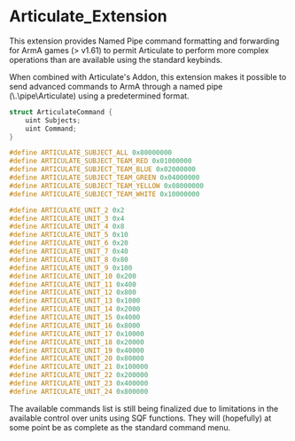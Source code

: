 # Articulate_Extension
This extension provides Named Pipe command formatting and forwarding for ArmA games (> v1.61) to permit Articulate to perform more complex operations than are available using the standard keybinds.

When combined with Articulate's Addon, this extension makes it possible to send advanced commands to ArmA through a named pipe (\\.\pipe\Articulate) using a predetermined format.

```cpp
struct ArticulateCommand {
	uint Subjects;
	uint Command;
}

#define ARTICULATE_SUBJECT_ALL 0x80000000
#define ARTICULATE_SUBJECT_TEAM_RED 0x01000000
#define ARTICULATE_SUBJECT_TEAM_BLUE 0x02000000
#define ARTICULATE_SUBJECT_TEAM_GREEN 0x04000000
#define ARTICULATE_SUBJECT_TEAM_YELLOW 0x08000000
#define ARTICULATE_SUBJECT_TEAM_WHITE 0x10000000

#define ARTICULATE_UNIT_2 0x2
#define ARTICULATE_UNIT_3 0x4
#define ARTICULATE_UNIT_4 0x8
#define ARTICULATE_UNIT_5 0x10
#define ARTICULATE_UNIT_6 0x20
#define ARTICULATE_UNIT_7 0x40
#define ARTICULATE_UNIT_8 0x80
#define ARTICULATE_UNIT_9 0x100
#define ARTICULATE_UNIT_10 0x200
#define ARTICULATE_UNIT_11 0x400
#define ARTICULATE_UNIT_12 0x800
#define ARTICULATE_UNIT_13 0x1000
#define ARTICULATE_UNIT_14 0x2000
#define ARTICULATE_UNIT_15 0x4000
#define ARTICULATE_UNIT_16 0x8000
#define ARTICULATE_UNIT_17 0x10000
#define ARTICULATE_UNIT_18 0x20000
#define ARTICULATE_UNIT_19 0x40000
#define ARTICULATE_UNIT_20 0x80000
#define ARTICULATE_UNIT_21 0x100000
#define ARTICULATE_UNIT_22 0x200000
#define ARTICULATE_UNIT_23 0x400000
#define ARTICULATE_UNIT_24 0x800000
```

The available commands list is still being finalized due to limitations in the available control over units using SQF functions. They will (hopefully) at some point be as complete as the standard command menu.